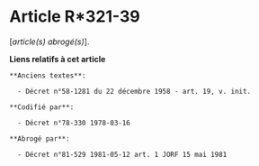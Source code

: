 # Article R*321-39

[*article(s) abrogé(s)*].

**Liens relatifs à cet article**

	**Anciens textes**:

	  - Décret n°58-1281 du 22 décembre 1958 - art. 19, v. init.

	**Codifié par**:

	  - Décret n°78-330 1978-03-16

	**Abrogé par**:

	  - Décret n°81-529 1981-05-12 art. 1 JORF 15 mai 1981
